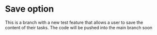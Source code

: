 # Save option

This is a branch with a new test feature that allows a user to save the content of their tasks. The code will be pushed into the main branch soon
